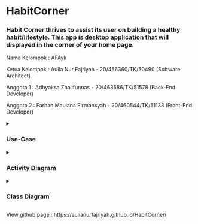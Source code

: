 # HabitCorner
<p><h3>Habit Corner thrives to assist its user on building a healthy habit/lifestyle. This app is desktop application that will displayed in the corner of your home page. </h3></p>

<p>Nama Kelompok : AFAyk</p>
<p>Ketua Kelompok :  Aulia Nur Fajriyah - 20/456360/TK/50490  (Software Architect)</p>
<p>Anggota 1 : Adhyaksa Zhalifunnas - 20/463586/TK/51578 (Back-End Developer)</p>
<p>Anggota 2 : Farhan Maulana Firmansyah - 20/460544/TK/51133 (Front-End Developer)</p>

<details>
  <summary><h3>Use-Case</h3></summary>

  ![](UML/HabitCorner-Use_case.png)

</details>
<details>
  <summary><h3>Activity Diagram</h3></summary>

  ![](UML/HabitCorner-Activity_Identity.png)

  ![](UML/HabitCorner-Activity_Create_Target.png)

  ![](UML/HabitCorner-Activity_Settings.png)

  ![](UML/HabitCorner-Activity_Checklist.png)
  
</details>
<details>
  <summary><h3>Class Diagram</h3></summary>
  
  ![](UML/HabitCorner-Class_case.png)

</details>

<p>View github page : https://aulianurfajriyah.github.io/HabitCorner/ </p>


